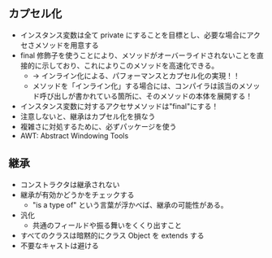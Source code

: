 ## カプセル化
- インスタンス変数は全て private にすることを目標とし、必要な場合にアクセさメソッドを用意する
- final 修飾子を使うことにより、メソッドがオーバーライドされないことを直接的に示しており、これによりこのメソッドを高速化できる。
  - → インライン化による、パフォーマンスとカプセル化の実現！！
  - メソッドを「インライン化」する場合には、コンパイラは該当のメソッド呼び出しが書かれている箇所に、そのメソッドの本体を展開する！
- インスタンス変数に対するアクセサメソッドは"final"にする！
- 注意しないと、継承はカプセル化を損なう
- 複雑さに対処するために、必ずパッケージを使う
- AWT: Abstract Windowing Tools

## 継承
- コンストラクタは継承されない
- 継承が有効かどうかをチェックする
  - "is a type of" という言葉が浮かべば、継承の可能性がある。
- 汎化
  - 共通のフィールドや振る舞いをくくり出すこと
- すべてのクラスは暗黙的にクラス Object を extends する
- 不要なキャストは避ける



